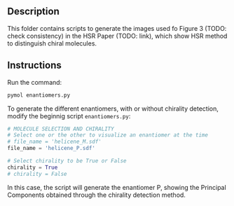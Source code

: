 ## Description

This folder contains scripts to generate the images used fo Figure 3 (TODO: check consistency) in the HSR Paper (TODO: link), which show HSR method to distinguish chiral molecules.

## Instructions

Run the command:

```bash
pymol enantiomers.py
```

To generate the different enantiomers, with or without chirality detection, modify the beginnig script `enantiomers.py`:

```python
# MOLECULE SELECTION AND CHIRALITY
# Select one or the other to visualize an enantiomer at the time
# file_name = 'helicene_M.sdf'
file_name = 'helicene_P.sdf'

# Select chirality to be True or False
chirality = True
# chirality = False
```

In this case, the script will generate the enantiomer P, showing the Principal Components obtained through the chirality detection method.